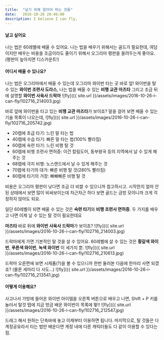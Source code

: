 ```yaml
---
title:  "날기 위해 알아야 하는 것들"
date:   2016-10-26 20:46:00
description: I believe I can fly,
---
```


#### 날고 싶어요
나는 법은 60레벨에 배울 수 있어요. 나는 법을 배우기 위해서는 골드가 필요한데,
여담이지만 배우는 비용을 조금이라도 줄이기 위해서 오그리마 평판을 올려두는게 좋아요.
(평판이 높아지면 디스카운트!)

#### 어디서 배울 수 있나요?
나는 법은 오그리마에서 배울 수 있는데 오그리마 와이번 타는 곳 바로 앞!
와이번을 탈 수 있는 **와이번 조련사 도라스**, 나는 법을 배울 수 있는 **비행 교관 마즈타** 그리고 조금 뒤에 설명할
**와이번 사육사 드락마**
![fly]({{ site.url }}/assets/images/2016-10-26-i-can-fly/102716_214003.jpg)

바로 앞에 와이번을 타고 있는 **비행 교관 마즈타**가 보이죠?
말을 걸어 보면 배울 수 있는 기술 목록이 나오는데,
![fly]({{ site.url }}/assets/images/2016-10-26-i-can-fly/102716_205742.jpg)

* 20렙에 초급 타기: 느린 말 타는 법
* 40렙에 수습 타기: 빠른 말 타는 법(100% 빨라짐)
* 60렙에 숙련 타기: 느린 비행 탈 것
* 60렙에 비행 조련사 면허증: 이건 칼림도어, 동부왕국 등의 지역에서 날 수 있게 해주는 것
* 68렙에 극지 비행: 노스렌드에서 날 수 있게 해주는 것
* 70렙에 타기의 대가: 빠른 비행 탈 것(280% 빨라짐)
* 80렙에 타기의 거장: 빠빠빠른 비행 탈 것

비용은 오그리마 평판이 낮다면 조금 더 비쌀 수 있으니까 참고하시고. 시작한지 얼마 안된 상태에서 보면
많이 비싸보이는데 차근차근 하다 보면 골드는 금방 모이니까 크게 걱정하지 않아도 되요.

일단 60레벨이 되면 배울 수 있는 것은 **숙련 타기**와 **비행 조련사 면허증**.
두 가지를 배우고 나면 이제 날 수 있는 탈 것이 필요한데요

**마즈타** 바로 뒤에 **와이번 사육사 드락마**가 보이죠?
![fly]({{ site.url }}/assets/images/2016-10-26-i-can-fly/102716_214003.jpg)

드락마에게 가면 기본적인 탈 것을 살 수 있어요.
60레벨에 살 수 있는 것은 **황갈색 와이번**, **푸른색 와이번**, **녹색 와이번** 이 세가지 뿐.
![fly]({{ site.url }}/assets/images/2016-10-26-i-can-fly/102716_210613.jpg)

드락마 오른편에 보면 시제품(?)을 볼 수 있으니까 한번 둘러본 다음에 한마리 사면 되겠죠?
(물론 세마리 다 사도...)
![fly]({{ site.url }}/assets/images/2016-10-26-i-can-fly/102716_213541.jpg)

#### 어떻게 이용해요?
사고나서 가방에 들어온 와이번 아이템을 오른쪽 버튼으로 배우고 나면,
Shift + P 키를 눌러서 탈것 탭에 지금 방금 배운 와이번이 목록에 뙇!!
![fly]({{ site.url }}/assets/images/2016-10-26-i-can-fly/102716_212547.jpg)

드래그 해서 원하는 단축바에 놓고 이제부터 이용하면 됩니다.
마지막으로, 탈 것들은 다 계정공유라서 타는 법만 배운다면 계정 내에 다른 캐릭터들도 다 같이 이용할 수 있다는 점.
